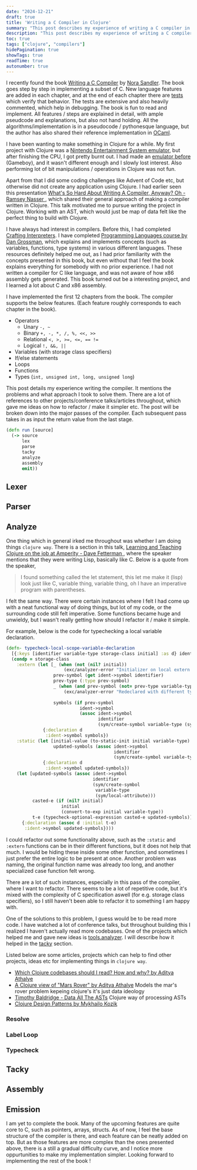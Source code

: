 ```yaml
---
date: "2024-12-21"
draft: true
title: 'Writing a C Compiler in Clojure'
summary: "This post describes my experience of writing a C compiler in Clojure."
description: "This post describes my experience of writing a C compiler in Clojure."
toc: true
tags: ["clojure", "compilers"]
hidePagination: true
showTags: true
readTime: true
autonumber: true
---
```



I recently found the book [Writing a C Compiler](https://nostarch.com/writing-c-compiler) by [Nora Sandler](https://norasandler.com/). The book goes step by step in implementing a subset of C.
New language features are added  in each chapter, and at the end of each chapter there are [tests](https://github.com/nlsandler/writing-a-c-compiler-tests) which verify that behavior. The tests are extensive and also heavily commented, which help in debugging.
The book is fun to read and implement. All features / steps are explained in detail, with ample pseudcode and explanations, but also not hand holding.
All the algorithms/implementation is in a pseudocode / pythonesque language, but the author has also shared their reference implementation in [OCaml](https://github.com/nlsandler/nqcc2).

I have been wanting to make something in Clojure for a while. My first project with Clojure was a [Nintendo Entertainment System emulator](https://github.com/kaepr/nes), but after finishing the CPU, I got pretty burnt out.
I had made an [emulator before](https://github.com/kaepr/gameboy_emulator) (Gameboy), and it wasn't different enough and I slowly lost interest. Also performing lot of bit manipulations / operations in Clojure was not fun.

Apart from that I did some coding challenges like Advent of Code etc, but otherwise did not create any application using Clojure.
I had earlier seen this presentation [What's So Hard About Writing A Compiler, Anyway? Oh - Ramsey Nasser
](https://www.youtube.com/watch?v=_7sncBhluXI), which shared their general approach of making a compiler written in Clojure.
This talk motivated me to pursue writing the project in Clojure. Working with an AST, which would just be map of data felt like the perfect thing to build with Clojure.

I have always had interest in compilers. Before this, I had completed [Crafting Interpreters](https://craftinginterpreters.com/).
I have completed [Programming Languages course by Dan Grossman](https://www.coursera.org/instructor/~873260), which explains and implements concepts (such as variables, functions, type systems) in various different languages.
These resources definitely helped me out, as I had prior familiarity with the concepts presented in this book, but even without that I feel the book explains everything for somebody with no prior experience.
I had not written a compiler for C like language, and was not aware of how x86 assembly gets generated. This book turned out be a interesting project, and I learned a lot about C and x86 assembly.

I have implemented the first 12 chapters from the book. The compiler supports the below features. (Each feature roughly corresponds to each chapter in the book).

- Operators
    - Unary `-, ~`
    - Binary `+, -, *, /, %, <<, >>`
    - Relational `<, >, >=, <=, == !=`
    - Logical `!, &&, ||`
- Variables (with storage class specifiers)
- If/else statements
- Loops
- Functions
- Types (`int, unsigned int, long, unsigned long`)

This post details my experience writing the compiler. It mentions the problems and what approach I took to solve them.
There are a lot of references to other projects/conference talks/articles throughout, which gave me ideas on how to refactor / make it simpler etc.
The post will be broken down into the major passes of the compiler.
Each subsequent pass takes in as input the return value from the last stage.


```clojure
(defn run [source]
  (-> source
      lex
      parse
      tacky
      analyze
      assembly
      emit))
```

## Lexer



## Parser




## Analyze

One thing which in general irked me throughout was whether I am doing things `clojure way`.
There is a section in this talk, [Learning and Teaching Clojure on the job at Amperity - Dave Fetterman
](https://youtu.be/QBsjYyg9bLE?si=o0DXPxD0X51SXduv&t=287), where the speaker mentions that they were writing Lisp, basically like C. Below is a quote from the speaker,

> I found something called the let statement, this let me make it (lisp) look just like C, variable thing, variable thing, oh I have an imperative program with parentheses.

I felt the same way. There were certain instances where I felt I had come up with a neat functional way of doing things, but lot of my code, or the surrounding code still felt imperative.
Some functions became huge and unwieldy, but I wasn't really getting how should I refactor it / make it simple.

For example, below is the code for typechecking a local variable declaration.

```clj
(defn- typecheck-local-scope-variable-declaration
  [{:keys [identifier variable-type storage-class initial] :as d} ident->symbol]
  (condp = storage-class
    :extern (let [_ (when (not (nil? initial))
                      (exc/analyzer-error "Initializer on local extern variable declaration." d))
                  prev-symbol (get ident->symbol identifier)
                  prev-type (:type prev-symbol)
                  _ (when (and prev-symbol (not= prev-type variable-type))
                      (exc/analyzer-error "Redeclared with different types." {:declaration1 d
                                                                              :declaration2 prev-symbol}))
                  symbols (if prev-symbol
                            ident->symbol
                            (assoc ident->symbol
                                   identifier
                                   (sym/create-symbol variable-type (sym/static-attribute (sym/no-initializer-iv) true))))]
              {:declaration d
               :ident->symbol symbols})
    :static (let [initial-value (to-static-init initial variable-type)
                  updated-symbols (assoc ident->symbol
                                         identifier
                                         (sym/create-symbol variable-type (sym/static-attribute initial-value false)))]
              {:declaration d
               :ident->symbol updated-symbols})
    (let [updated-symbols (assoc ident->symbol
                                 identifier
                                 (sym/create-symbol
                                  variable-type
                                  (sym/local-attribute)))
          casted-e (if (nil? initial)
                     initial
                     (convert-to-exp initial variable-type))
          t-e (typecheck-optional-expression casted-e updated-symbols)]
      {:declaration (assoc d :initial t-e)
       :ident->symbol updated-symbols})))
```

I could refactor out some functionality above, such as the `:static` and `:extern` functions can be in their different functions, but it does not help that much.
I would be hiding these inside some other function, and sometimes I just prefer the entire logic to be present at once.
Another problem was naming, the original function name was already too long, and another specialized case function felt wrong.

There are a lot of such instances, especially in this pass of the compiler, where I want to refactor.
There seems to be a lot of repetitive code, but it's mixed with the complexity of C specification aswell (for e.g. storage class specifiers), so I still haven't been able to refactor it to something I am happy with.

One of the solutions to this problem, I guess would be to be read more code.
I have watched a lot of conference talks, but throughout building this I realized I haven't actually read more codebases.
One of the projects which helped me and gave new ideas is [tools.analyzer](https://github.com/clojure/tools.analyzer). I will describe how it helped in the [tacky](#tacky) section.

Listed below are some articles, projects which can help to find other projects, ideas etc for implementing things in `clojure way`.

- [Which Clojure codebases should I read? How and why? by Aditya Athalye](https://www.evalapply.org/posts/which-clojure-codebases-to-read-how-and-why/index.html#main)
- [A Clojure view of "Mars Rover" by Aditya Athalye](https://www.evalapply.org/posts/clojure-mars-rover/index.html#main) Models the mar's rover problem kepeing clojure's it's just data ideology
- [Timothy Baldridge - Data All The ASTs](https://youtu.be/KhRQmT22SSg?si=Mu-Jw-1fEm12Od6N) Clojure way of processing ASTs
- [Clojure Design Patterns by Mykhailo Kozik](https://mishadoff.com/blog/clojure-design-patterns/)




### Resolve

### Label Loop

### Typecheck



## Tacky

## Assembly

## Emission


I am yet to complete the book. Many of the upcoming features are quite core to C, such as pointers, arrays, structs.
As of now, I feel the base structure of the compiler is there, and each feature can be neatly added on top.
But as those features are more complex than the ones presented above, there is a still a gradual difficulty curve,
and I notice more oppurtunities to make my implementation simpler.
Looking forward to implementing the rest of the book !
